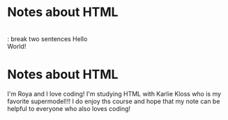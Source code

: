 # Notes about HTML
<br> : break two sentences
Hello <br> World!
 <h1> Notes about HTML </h1>
 <p> I'm Roya and I love coding! I'm studying HTML with Karlie Kloss who is my favorite supermodel!!! I do enjoy ths course and hope that my note can be helpful to everyone who also loves coding!
<p>
